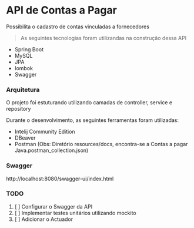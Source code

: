 # API de Contas a Pagar
Possibilita o cadastro de contas vinculadas a fornecedores

> As seguintes tecnologias foram utilizandas na construção dessa API
* Spring Boot
* MySQL
* JPA
* lombok
* Swagger

### Arquitetura
O projeto foi estuturando utilizando camadas de controller, service e repository

Durante o desenvolvimento, as seguintes ferramentas foram utilizadas:
* Intelij Community Edition
* DBeaver
* Postman (Obs: Diretório resources/docs, encontra-se a Contas a pagar Java.postman_collection.json)

### Swagger
http://localhost:8080/swagger-ui/index.html

### TODO
1. [ ] Configurar o Swagger da API
2. [ ] Implementar testes unitários utilizando mockito
3. [ ] Adicionar o Actuador
